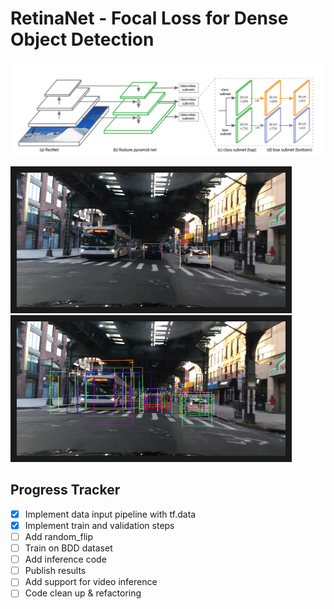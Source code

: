 # RetinaNet - Focal Loss for Dense Object Detection
![architecture](architecture.png)


<a href="test_box_encoding.png " target="_blank"><img 
src="test_box_encoding.png" alt="test_box_encoding" title="ground truth boxes" width="430" height="215" 
border="10" /></a>
<a href="test_anchor_matching.png " target="_blank"><img 
src="test_anchor_matching.png" alt="test_anchor_matching" title="matched anchor boxes" width="430" height="215" 
border="10" /></a>

## Progress Tracker
 - [x] Implement data input pipeline with tf.data
 - [x] Implement train and validation steps
 - [ ] Add random_flip
 - [ ] Train on BDD dataset
 - [ ] Add inference code
 - [ ] Publish results
 - [ ] Add support for video inference
 - [ ] Code clean up & refactoring
